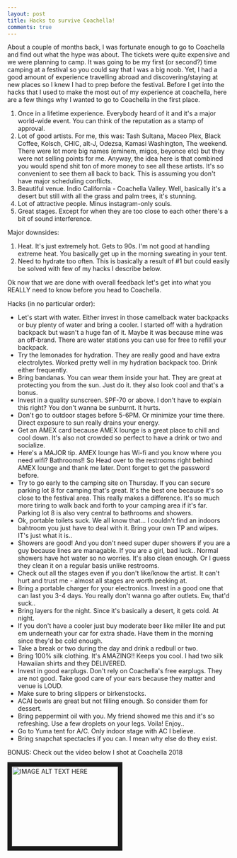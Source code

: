 ```yaml
---
layout: post
title: Hacks to survive Coachella!
comments: true
---
```


About a couple of months back, I was fortunate enough to go to Coachella and find out what the hype was about. The tickets were quite expensive
and we were planning to camp. It was going to be my first (or second?) time camping at a festival so you could say that I was a big noob.
Yet, I had a good amount of experience travelling abroad and discovering/staying at new places so I knew I had to prep before the festival.
Before I get into the hacks that I used to make the most out of my experience at coachella, here are a few things why I wanted to go to Coachella
in the first place.

1. Once in a lifetime experience. Everybody heard of it and it's a major world-wide event. You can think of the reputation as a stamp of approval.
2. Lot of good artists. For me, this was: Tash Sultana, Maceo Plex, Black Coffee, Kolsch, CHIC, alt-J, Odezsa, Kamasi Washington, The weekend.
There were lot more big names (eminem, migos, beyonce etc) but they were not selling points for me. Anyway, the idea here is that combined
you would spend shit ton of more money to see all these artists. It's so convenient to see them all back to back. This is assuming you don't have
major scheduling conflicts.
3. Beautiful venue. Indio California - Coachella Valley. Well, basically it's a desert but still with all the grass and palm trees, it's stunning.
4. Lot of attractive people. Minus instagram-only souls.
5. Great stages. Except for when they are too close to each other there's a bit of sound interference.

Major downsides:
1. Heat. It's just extremely hot. Gets to 90s. I'm not good at handling extreme heat. You basically get up in the morning sweating in your tent.
2. Need to hydrate too often. This is basically a result of #1 but could easily be solved with few of my hacks I describe below.

Ok now that we are done with overall feedback let's get into what you REALLY need to know before you head to Coachella. 

Hacks (in no particular order):
- Let's start with water. Either invest in those camelback water backpacks or buy plenty of water and bring a cooler. I started off with a hydration
backpack but wasn't a huge fan of it. Maybe it was because mine was an off-brand. There are water stations you can use for free to refill your backpack.
- Try the lemonades for hydration. They are really good and have extra electrolytes. Worked pretty well in my hydration backpack too. Drink either frequently.
- Bring bandanas. You can wear them inside your hat. They are great at protecting you from the sun. Just do it. they also look cool and that's a bonus.
- Invest in a quality sunscreen. SPF-70 or above. I don't have to explain this right? You don't wanna be sunburnt. It hurts.
- Don't go to outdoor stages before 5-6PM. Or minimize your time there. Direct exposure to sun really drains your energy.
- Get an AMEX card because AMEX lounge is a great place to chill and cool down. It's also not crowded so perfect to have a drink or two and socialize.
- Here's a MAJOR tip. AMEX lounge has Wi-fi and you know where you need wifi? Bathrooms!! So Head over to the restrooms right behind AMEX lounge and thank me later.
Dont forget to get the password before.
- Try to go early to the camping site on Thursday. If you can secure parking lot 8 for camping that's great. It's the best one because it's so close to the festival area.
This really makes a difference. It's so much more tiring to walk back and forth to your camping area if it's far. Parking lot 8 is also very central to bathrooms and showers.
- Ok, portable toilets suck. We all know that... I couldn't find an indoors bahtroom you just have to deal with it. Bring your own TP and wipes. IT's just what it is..
- Showers are good! And you don't need super duper showers if you are a guy because lines are managable. If you are a girl, bad luck.. Normal showers have hot water so no worries.
It's also clean enough. Or I guess they clean it on a regular basis unlike restrooms.
- Check out all the stages even if you don't like/know the artist. It can't hurt and trust me - almost all stages are worth peeking at.
- Bring a portable charger for your electronics. Invest in a good one that can last you 3-4 days. You really don't wanna go after outlets. Ew, that'd suck..
- Bring layers for the night. Since it's basically a desert, it gets cold. At night.
- If you don't have a cooler just buy moderate beer like miller lite and put em underneath your car for extra shade. Have them in the morning since they'd be cold enough.
- Take a break or two during the day and drink a redbull or two.
- Bring 100% silk clothing. It's AMAZING!! Keeps you cool. I had two silk Hawaiian shirts and they DELIVERED.
- Invest in good earplugs. Don't rely on Coachella's free earplugs. They are not good. Take good care of your ears because they matter and venue is LOUD.
- Make sure to bring slippers or birkenstocks.
- ACAI bowls are great but not filling enough. So consider them for dessert.
- Bring peppermint oil with you. My friend showed me this and it's so refreshing. Use a few droplets on your legs. Voila! Enjoy..
- Go to Yuma tent for A/C. Only indoor stage with AC I believe.
- Bring snapchat spectacles if you can. I mean why else do they exist.

BONUS: Check out the video below I shot at Coachella 2018

<a href="http://www.youtube.com/watch?feature=player_embedded&v=8lkb2saTXt4
" target="_blank"><img src="http://img.youtube.com/vi/8lkb2saTXt4/0.jpg" 
alt="IMAGE ALT TEXT HERE" width="240" height="180" border="10" /></a>

